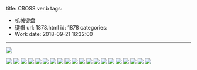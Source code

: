 title: CROSS ver.b
tags:
  - 机械键盘
  - 键帽
url: 1878.html
id: 1878
categories:
  - Work
date: 2018-09-21 16:32:00
---

![](http://image.psdpi.com/image/cross/18.jpg-1920) 

<!-- less -->

![](http://image.psdpi.com/image/cross/1.png-1920)
![](http://image.psdpi.com/image/cross/2.png-1920) 
![](http://image.psdpi.com/image/cross/3.png-1920) 
![](http://image.psdpi.com/image/cross/5.png-1920) 
![](http://image.psdpi.com/image/cross/6.jpg-1920) 
![](http://image.psdpi.com/image/cross/7-2.png-1920) 
![](http://image.psdpi.com/image/cross/8.png-1920) 
![](http://image.psdpi.com/image/cross/9.jpg-1920) 
![](http://image.psdpi.com/image/cross/10.jpg-1920) 
![](http://image.psdpi.com/image/cross/11.jpg-1920) 
![](http://image.psdpi.com/image/cross/12.jpg-1920) 
![](http://image.psdpi.com/image/cross/13.jpg-1920) 
![](http://image.psdpi.com/image/cross/14.jpg-1920) 
![](http://image.psdpi.com/image/cross/15.jpg-1920) 
![](http://image.psdpi.com/image/cross/16.jpg-1920) 
![](http://image.psdpi.com/image/cross/17.jpg-1920) 
![](http://image.psdpi.com/image/cross/18.jpg-1920) 
![](http://image.psdpi.com/image/cross/color.jpg-1920) 
![](http://image.psdpi.com/image/cross/color2.jpg-1920) 
![](http://image.psdpi.com/image/cross/i.jpg-1920) 